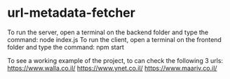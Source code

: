 # url-metadata-fetcher
To run the server, open a terminal on the backend folder and type the command: node index.js
To run the client, open a terminal on the frontend folder and type the command: npm start


To see a working example of the project, to can check the following 3 urls:
https://www.walla.co.il/
https://www.ynet.co.il/
https://www.maariv.co.il/


